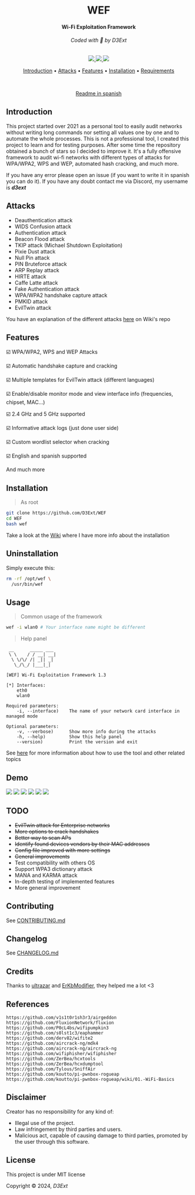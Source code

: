 <p align="center">
  <h1 align="center">WEF</h1>
  <h4 align="center">Wi-Fi Exploitation Framework</h4>
  <h6 align="center">Coded with 💙 by D3Ext</h6>
</p>

<p align="center">

  <a href="https://opensource.org/licenses/MIT">
    <img src="https://img.shields.io/badge/license-MIT-_red.svg">
  </a>

  <a href="https://github.com/D3Ext/D3Ext/blob/main/CHANGELOG.md">
    <img src="https://img.shields.io/badge/maintained%3F-yes-brightgreen.svg">
  </a>

  <a href="https://github.com/D3Ext/WEF/issues">
    <img src="https://img.shields.io/badge/contributions-welcome-brightgreen.svg?style=flat">
  </a>

</p>

<p align="center">
  <a href="#introduction">Introduction</a> •
  <a href="#attacks">Attacks</a> •
  <a href="#features">Features</a> •
  <a href="#installation">Installation</a> •
  <a href="#requirements">Requirements</a>
</p></br>

<p align="center">
  <a href="SPANISH.md">Readme in spanish</a>
</p>

## Introduction

This project started over 2021 as a personal tool to easily audit networks without writing long commands nor setting all values one by one and to automate the whole processes. This is not a professional tool, I created this project to learn and for testing purposes. After some time the repository obtained a bunch of stars so I decided to improve it. It's a fully offensive framework to audit wi-fi networks with different types of attacks for WPA/WPA2, WPS and WEP, automated hash cracking, and much more.

If you have any error please open an issue (if you want to write it in spanish you can do it). If you have any doubt contact me via Discord, my username is ***d3ext***

## Attacks

- Deauthentication attack
- WIDS Confusion attack
- Authentication attack
- Beacon Flood attack
- TKIP attack (Michael Shutdown Exploitation)
- Pixie Dust attack
- Null Pin attack
- PIN Bruteforce attack
- ARP Replay attack
- HIRTE attack
- Caffe Latte attack
- Fake Authentication attack
- WPA/WPA2 handshake capture attack
- PMKID attack
- EvilTwin attack

You have an explanation of the different attacks [here](https://github.com/D3Ext/WEF/wiki/Attacks) on Wiki's repo

## Features

:ballot_box_with_check: WPA/WPA2, WPS and WEP Attacks

:ballot_box_with_check: Automatic handshake capture and cracking

:ballot_box_with_check: Multiple templates for EvilTwin attack (different languages)

:ballot_box_with_check: Enable/disable monitor mode and view interface info (frequencies, chipset, MAC...)

:ballot_box_with_check: 2.4 GHz and 5 GHz supported

:ballot_box_with_check: Informative attack logs (just done user side)

:ballot_box_with_check: Custom wordlist selector when cracking

:ballot_box_with_check: English and spanish supported

And much more

## Installation

> As root
```sh
git clone https://github.com/D3Ext/WEF
cd WEF
bash wef
```

Take a look at the [Wiki](https://github.com/D3Ext/WEF/wiki/Installation) where I have more info about the installation

## Uninstallation

Simply execute this:

```sh
rm -rf /opt/wef \
  /usr/bin/wef
```

## Usage

> Common usage of the framework
```sh
wef -i wlan0 # Your interface name might be different
```

> Help panel
```
 __      _____ ___
 \ \    / / __| __|
  \ \/\/ /| _|| _|
   \_/\_/ |___|_|

[WEF] Wi-Fi Exploitation Framework 1.3

[*] Interfaces:
    eth0
	wlan0

Required parameters:
	-i, --interface)    The name of your network card interface in managed mode

Optional parameters:
	-v, --verbose)      Show more info during the attacks
	-h, --help)         Show this help panel
	--version)          Print the version and exit
```

See [here](https://github.com/D3Ext/WEF/wiki/Usage-&-Tips) for more information about how to use the tool and other related topics

## Demo

<img src="https://raw.githubusercontent.com/D3Ext/WEF/main/images/wef-demo.png">

<img src="https://raw.githubusercontent.com/D3Ext/WEF/main/images/wef-demo2.png">

<img src="https://raw.githubusercontent.com/D3Ext/WEF/main/images/wef-demo3.png">

<img src="https://raw.githubusercontent.com/D3Ext/WEF/main/images/help-panel.png">

<img src="https://raw.githubusercontent.com/D3Ext/WEF/main/images/randomize-mac.png">

<img src="https://raw.githubusercontent.com/D3Ext/WEF/main/images/info.png">

## TODO

- ~~EvilTwin attack for Enterprise networks~~
- ~~More options to crack handshakes~~
- ~~Better way to scan APs~~
- ~~Identify found devices vendors by their MAC addresses~~
- ~~Config file improved with more settings~~
- ~~General improvements~~
- Test compatibility with others OS
- Support WPA3 dictionary attack
- MANA and KARMA attack
- In-depth testing of implemented features
- More general improvement

## Contributing

See [CONTRIBUTING.md](https://github.com/D3Ext/WEF/blob/main/CONTRIBUTING.md)

## Changelog

See [CHANGELOG.md](https://github.com/D3Ext/WEF/blob/main/CHANGELOG.md)

## Credits

Thanks to [ultrazar](https://github.com/ultrazar) and [ErKbModifier](https://github.com/ErKbModifier), they helped me a lot <3

## References

```
https://github.com/v1s1t0r1sh3r3/airgeddon
https://github.com/FluxionNetwork/fluxion
https://github.com/P0cL4bs/wifipumpkin3
https://github.com/s0lst1c3/eaphammer
https://github.com/derv82/wifite2
https://github.com/aircrack-ng/mdk4
https://github.com/aircrack-ng/aircrack-ng
https://github.com/wifiphisher/wifiphisher
https://github.com/ZerBea/hcxtools
https://github.com/ZerBea/hcxdumptool
https://github.com/Tylous/SniffAir
https://github.com/koutto/pi-pwnbox-rogueap
https://github.com/koutto/pi-pwnbox-rogueap/wiki/01.-WiFi-Basics
```

## Disclaimer

Creator has no responsibility for any kind of:

- Illegal use of the project.
- Law infringement by third parties and users.
- Malicious act, capable of causing damage to third parties, promoted by the user through this software.

## License

This project is under MIT license

Copyright © 2024, *D3Ext*



